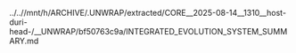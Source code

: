 ../..//mnt/h/ARCHIVE/.UNWRAP/extracted/CORE__2025-08-14__1310__host-duri-head-/__UNWRAP/bf50763c9a/INTEGRATED_EVOLUTION_SYSTEM_SUMMARY.md